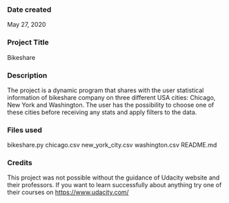 ### Date created
May 27, 2020

### Project Title
Bikeshare

### Description
The project is a dynamic program that shares with the user statistical information of bikeshare company on three different USA cities: Chicago, New York and Washington.
The user has the possibility to choose one of these cities before receiving any stats and apply filters to the data.

### Files used
bikeshare.py
chicago.csv
new_york_city.csv
washington.csv
README.md

### Credits
This project was not possible without the guidance of Udacity website and their professors. If you want to learn successfully about anything try one of their courses on https://www.udacity.com/
